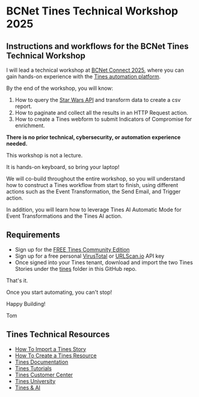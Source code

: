 # BCNet Tines Technical Workshop 2025
## Instructions and workflows for the BCNet Tines Technical Workshop 

I will lead a technical workshop at [BCNet Connect 2025](https://www.bc.net/connect), where you can gain hands-on experience with the [Tines automation platform](https://www.tines.com).

By the end of the workshop, you will know:

1. How to query the [Star Wars API](https://swapi.tech/) and transform data to create a csv report.
2. How to paginate and collect all the results in an HTTP Request action.
3. How to create a Tines webform to submit Indicators of Compromise for enrichment.

**There is no prior technical, cybersecurity, or automation experience needed.**  

This workshop is not a lecture. 

It is hands-on keyboard, so bring your laptop!

We will co-build throughout the entire workshop, so you will understand how to construct a Tines workflow from start to finish, using different actions such as the Event Transformation, the Send Email, and Trigger action. 

In addition, you will learn how to leverage Tines AI Automatic Mode for Event Transformations and the Tines AI action.

## Requirements
- Sign up for the [FREE Tines Community Edition](https://www.tines.com/pricing/)
- Sign up for a free personal [VirusTotal](https://www.virustotal.com/) or [URLScan.io](https://urlscan.io/) API key
- Once signed into your Tines tenant, download and import the two Tines Stories under the [tines](tines) folder in this GitHub repo.

That's it.

Once you start automating, you can't stop!

Happy Building!

Tom

## Tines Technical Resources

- [How To Import a Tines Story](https://www.tines.com/docs/stories/importing-and-exporting/)
- [How To Create a Tines Resource](https://www.tines.com/docs/resources/#creating-a-resource)
- [Tines Documentation](https://www.tines.com/docs/quickstart/)
- [Tines Tutorials](https://www.tines.com/customer-center/#tutorials)
- [Tines Customer Center](https://www.tines.com/customer-center/)
- [Tines University](https://www.tines.com/university/)
- [Tines & AI](https://www.tines.com/product/ai/)